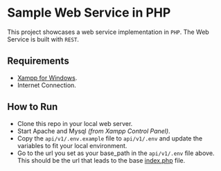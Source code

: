 # Sample Web Service in PHP
This project showcases a web service implementation in `PHP`. The Web Service is built with `REST`.

## Requirements
- [Xampp for Windows](https://www.apachefriends.org/download.html).
- Internet Connection.

## How to Run
- Clone this repo in your local web server.
- Start Apache and Mysql *(from Xampp Control Panel)*.
- Copy the `api/v1/.env.example` file to `api/v1/.env` and update the variables to fit your local environment.
- Go to the url you set as your base_path in the `api/v1/.env` file above. This should be the url that leads to the base [index.php](https://github.com/dopesky/sample-rest-web-service/blob/live/index.php) file.
